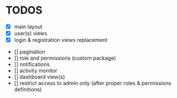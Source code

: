 

# TODOS


* [x]    main layout
* [x]    user(s) views
* [x]    login & registration views replacement
* []    pagination 
* []    role and permissions (custom package) 
* []    notifications
* []    activity monitor
* []    dashboard view(s)
* []    restrict access to admin only (after proper roles & permissions definitions)



